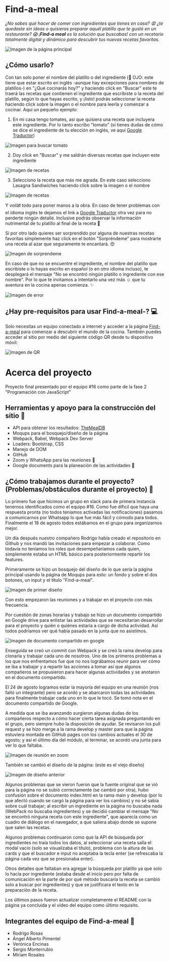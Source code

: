 # Find-a-meal
*¿No sabes qué hacer de comer con ingredientes que tienes en casa? :anguished: ¿te quedaste sin ideas o quisieras preparar aquél platillo que te gustó en un restaurante? :scream: ¡**Find-a meal** es la solución que buscabas! con un recetario totalmente digital y dinámico para descubrir tus nuevas recetas favoritas.*

![Imagen de la página principal](https://raw.githubusercontent.com/wayusei/find-a-meal/master/imagenesProyecto/pagina_principal.jpg) 

## ¿Cómo usarlo? 
Con tan solo poner el nombre del platillo o del ingrediente (:see_no_evil: OJO: este tiene que estar escrito en inglés -aunque hay excepciones para nombres de platillos-) en "¿Qué cocinarás hoy?" y haciendo click en "Buscar" este te traerá las recetas que contienen el ingrediente que escribiste o la receta del platillo, según lo que hayas escrito, y ¡listo! podrás seleccionar la receta haciendo click sobre la imagen o el nombre para leerla y comenzar a cocinar. Aquí un pequeño ejemplo:

1. En mi casa tengo tomates, asi que quisiera una receta que incluyera este ingrediente. Por lo tanto escribo "tomato" (si tienes dudas de cómo se dice el ingrediente de tu elección en inglés, ve aqui <a href="https://translate.google.com/?hl=es&sl=auto&tl=en&op=translate" target="_blank">Google Traductor</a>)

![Imagen para buscar tomato](https://raw.githubusercontent.com/wayusei/find-a-meal/master/imagenesProyecto/buscar_1.jpg) 

2. Doy click en "Buscar" y me saldrán diversas recetas que incluyen este ingrediente 

![Imagen de recetas](https://raw.githubusercontent.com/wayusei/find-a-meal/master/imagenesProyecto/buscar_2.jpg) 

3. Selecciono la receta que más me agrada. En este caso selecciono Lasagna Sandiwiches haciendo click sobre la imagen o el nombre

![Imagen de recetas](https://raw.githubusercontent.com/wayusei/find-a-meal/master/imagenesProyecto/buscar_3.jpg) 

Y voilà:exclamation: todo para poner manos a la obra. En caso de tener problemas con el idioma inglés te dejamos el link a <a href="https://translate.google.com/?hl=es&sl=en&tl=es&op=translate" target="_blank">Google Traductor</a> otra vez para no perderte ningún detalle. Inclusive podrás observar la información nutrimental de tu platillo al final de la receta :eyes:


Si por otro lado quieres ser sorprendido por alguna de nuestras recetas favoritas simplemente haz click en el botón "Sorpréndeme" para mostrarte una receta al azar que seguramente te encantará. :heart_eyes:

![Imagen de sorprendeme](https://raw.githubusercontent.com/wayusei/find-a-meal/master/imagenesProyecto/sorprendeme.jpg)

En caso de que no se encuentre el ingrediente, el nombre del platillo que escribiste o lo hayas escrito en español (o en otro idioma incluso), te desplegará el mensaje "No se encontró ningún platillo o ingrediente con ese nombre". Por lo que te invitamos a intentarlo una vez más :relaxed: que tu aventura en la cocina apenas comienza. :sparkles:

![Imagen de error](https://raw.githubusercontent.com/wayusei/find-a-meal/master/imagenesProyecto/error.jpg)

## ¿Hay pre-requisitos para usar **Find-a-meal-**? :computer:
Solo necesitas un equipo conectado a internet y acceder a la página <a href="https://wayusei.github.io/find-a-meal/" target="_blank">Find-a-meal</a> para comenzar a descubrir el mundo de la cocina. 
También puedes acceder al sitio por medio del siguiente código QR desde tu dispositivo móvil:

![Imagen de QR](https://raw.githubusercontent.com/wayusei/find-a-meal/master/imagenesProyecto/qr.png)


# Acerca del proyecto
Proyecto final presentado por el equipo #16 como parte de la fase 2 "Programación con JavaScript"

## Herramientas y apoyo para la construcción del sitio :hammer:
- API para obtener los resultados: <a href="https://www.themealdb.com/api.php" target="_blank">TheMealDB</a>
- Moqups para el bosquejo/diseño de la página
- Webpack, Babel, Webpack Dev Server
- Loaders: Bootstrap, CSS
- Manejo de DOM
- GitHub
- Zoom y WhatsApp para las reuniones :runner:
- Google documents para la planeación de las actividades :information_desk_person:

## ¿Cómo trabajamos durante el proyecto? (Problemas/obstáculos durante el proyecto) :eyes:
Lo primero fue que hicimos un grupo en slack para de primera instancia tenernos identificados como el equipo #16. 
Como fue díficil que haya una respuesta pronta (no todos teníamos activadas las notificaciones) pasamos a comunicarnos por Whatsapp lo que fue más fácil y cómodo para todos. Finalmente el 18 de agosto todos estábamos en el grupo para organizarnos mejor.

Un día después nuestro compañero Rodrigo había creado el repositorio en Github y nos mandó las invitaciones para empezar a colaborar. Como todavía no teníamos los roles que desempeñaríamos cada quien, simplemente estaba un HTML básico para posteriormente repartir los features. 

Primeramente se hizo un bosquejo del diseño de lo que sería la página principal usando la página de Moqups para esto: un fondo y sobre el dos botones, un input y el título "Find-a-meal".

![Imagen de primer diseño](https://raw.githubusercontent.com/wayusei/find-a-meal/master/imagenesProyecto/diseño.jpg)
 
 Con esto empezaron las reuniones y a trabajar en el proyecto con más frecuencia. 

Por cuestión de zonas horarias y trabajo se hizo un documento compartido en Google drive para enlistar las actividades que se necesitarían desarrollar para el proyecto y quién o quiénes estaría a cargo de dicha actividad. Así todos podríamos ver qué había pasado en la junta que no asistimos. 

![Imagen de documento compartido en google](https://raw.githubusercontent.com/wayusei/find-a-meal/master/imagenesProyecto/doc_compartido.jpg)

Enseguida se creó un commit con Webpack y se creó la rama develop para clonarla y trabajar cada uno de nosotros.
Uno de los primeros problemas a los que nos enfrentamos fue que no nos lográbamos reunir para ver cómo se iba a trabajar y a repartir las acciones a tomar así que algunos compañeros se propusieron para hacer algunas actividades y se anotaron en el documento compartido. 

El 24 de agosto logramos estar la mayoría del equipo en una reunión (nos faltó un integrante) pero se acordó y se abarcaron todas las actividades para finalmente trabajar cada uno en lo que le tocó. Se tomó nota en el documento compartido de Google. 

A medida que se iba avanzando surgieron algunas dudas de los compañeros respecto a cómo hacer cierta tarea asignada preguntando en el grupo, pero siempre hubo la disposición de ayudar. 
Se revisaron los pull request y se hizo merge a la rama develop y master para que la página estuviera montada en GitHub pages con los cambios actuales el 30 de agosto; y así el último día del módulo, al terminar, se acordó una junta para ver lo que faltaba.

![Imagen de reunión en zoom](https://raw.githubusercontent.com/wayusei/find-a-meal/master/imagenesProyecto/equipo.jpg)

También se cambió el diseño de la página: (este es el viejo diseño)

![Imagen de diseño anterior](https://raw.githubusercontent.com/wayusei/find-a-meal/master/imagenesProyecto/antes_proyecto.jpg)

Algunos problemas que se vieron fueron que la fuente original que se vió para la página no se subió correctamente (se cambió por otra), hubo confusión sobre el documento index.html en la rama main y develop (por lo que afectó cuando se cargó la página para ver los cambios) y no sé sabía sobre cuál trabajar; al escribir un ingrediente en la página no buscaba nada (WebPack no buscaba ingredientes) y se decidió cambiar el mensaje "No se encontró ninguna receta con este ingrediente", que aparecía como un cuadro de diálogo en el navegador, a que saliera abajo donde se supone que salen las recetas. 

Algunos problemas continuaron como que la API de búsqueda por ingredientes no traía todos los datos, al seleccionar una receta salía el modal vacío (solo se visualizaba el título), problema con la altura de las cards y que el buscador e input no aceptaba la tecla enter (se refrescaba la página cada vez que se presionaba enter).

Otros detalles que faltaban era agregar la búsqueda por platillo ya que solo lo hacía por ingrediente (estaba desde el inicio pero por falta de comunicación en la parte de por qué método buscaría la receta se cambió solo a buscar por ingredientes) y que se justificara el texto en la preparación de la receta. 

Los últimos pasos fueron actualizar completamente el README con la página ya concluida y el vídeo del equipo como último requisito. 


## Integrantes del equipo de Find-a-meal :construction_worker:
- Rodrigo Rosas
- Ángel Alberto Pimentel
- Verónica Encinas
- Sergio Monterrubio
- Miriam Rosales